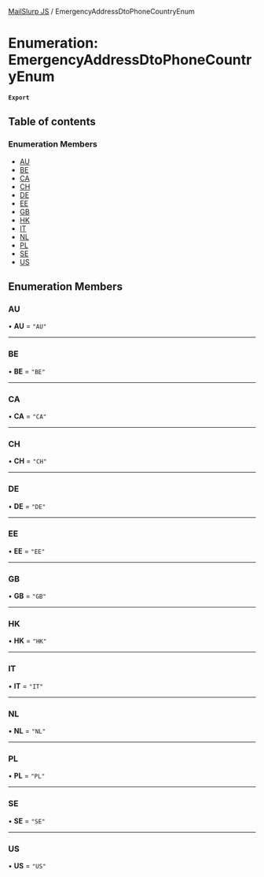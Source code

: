 [MailSlurp JS](../README.md) / EmergencyAddressDtoPhoneCountryEnum

# Enumeration: EmergencyAddressDtoPhoneCountryEnum

**`Export`**

## Table of contents

### Enumeration Members

- [AU](EmergencyAddressDtoPhoneCountryEnum.md#au)
- [BE](EmergencyAddressDtoPhoneCountryEnum.md#be)
- [CA](EmergencyAddressDtoPhoneCountryEnum.md#ca)
- [CH](EmergencyAddressDtoPhoneCountryEnum.md#ch)
- [DE](EmergencyAddressDtoPhoneCountryEnum.md#de)
- [EE](EmergencyAddressDtoPhoneCountryEnum.md#ee)
- [GB](EmergencyAddressDtoPhoneCountryEnum.md#gb)
- [HK](EmergencyAddressDtoPhoneCountryEnum.md#hk)
- [IT](EmergencyAddressDtoPhoneCountryEnum.md#it)
- [NL](EmergencyAddressDtoPhoneCountryEnum.md#nl)
- [PL](EmergencyAddressDtoPhoneCountryEnum.md#pl)
- [SE](EmergencyAddressDtoPhoneCountryEnum.md#se)
- [US](EmergencyAddressDtoPhoneCountryEnum.md#us)

## Enumeration Members

### AU

• **AU** = ``"AU"``

___

### BE

• **BE** = ``"BE"``

___

### CA

• **CA** = ``"CA"``

___

### CH

• **CH** = ``"CH"``

___

### DE

• **DE** = ``"DE"``

___

### EE

• **EE** = ``"EE"``

___

### GB

• **GB** = ``"GB"``

___

### HK

• **HK** = ``"HK"``

___

### IT

• **IT** = ``"IT"``

___

### NL

• **NL** = ``"NL"``

___

### PL

• **PL** = ``"PL"``

___

### SE

• **SE** = ``"SE"``

___

### US

• **US** = ``"US"``
